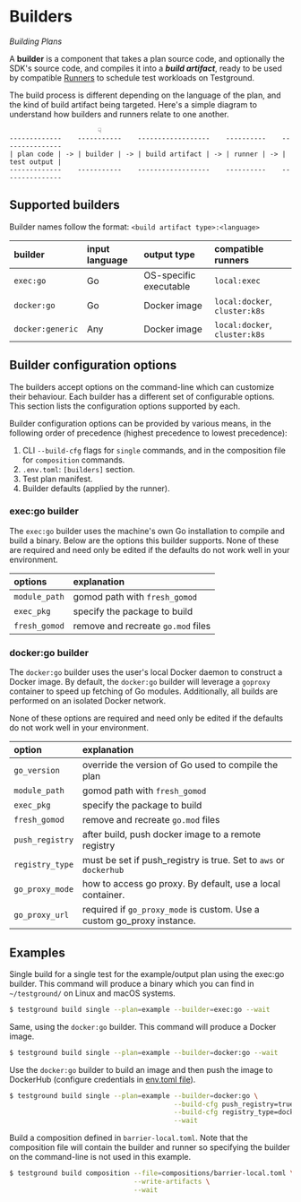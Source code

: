 # Builders

_Building Plans_

A **builder** is a component that takes a plan source code, and optionally the SDK's source code, and compiles it into a _**build artifact**_, ready to be used by compatible [Runners](runners.md) to schedule test workloads on Testground.

The build process is different depending on the language of the plan, and the kind of build artifact being targeted. Here's a simple diagram to understand how builders and runners relate to one another.

```text
                      ☟
-------------    -----------    ------------------    ----------    ---------------
| plan code | -> | builder | -> | build artifact | -> | runner | -> | test output |
-------------    -----------    ------------------    ----------    ---------------
```

## Supported builders

Builder names follow the format: `<build artifact type>:<language>`

| builder | input language | output type | compatible runners |
| :--- | :--- | :--- | :--- |
| `exec:go` | Go | OS-specific executable | `local:exec` |
| `docker:go` | Go | Docker image | `local:docker`, `cluster:k8s` |
| `docker:generic` | Any | Docker image | `local:docker`, `cluster:k8s` |

## Builder configuration options

The builders accept options on the command-line which can customize their behaviour. Each builder has a different set of configurable options. This section lists the configuration options supported by each.

Builder configuration options can be provided by various means, in the following order of precedence \(highest precedence to lowest precedence\):

1. CLI `--build-cfg` flags for `single` commands, and in the composition file for `composition` commands.
2.  `.env.toml`: `[builders]` section.
3. Test plan manifest.
4. Builder defaults \(applied by the runner\).

### exec:go builder

The `exec:go` builder uses the machine's own Go installation to compile and build a binary. Below are the options this builder supports. None of these are required and need only be edited if the defaults do not work well in your environment.‌

| options | explanation |
| :--- | :--- |
| `module_path` | gomod path with `fresh_gomod` |
| `exec_pkg` | specify the package to build |
| `fresh_gomod` | remove and recreate `go.mod` files |

### docker:go builder

The `docker:go` builder uses the user's local Docker daemon to construct a Docker image. By default, the `docker:go` builder will leverage a `goproxy` container to speed up fetching of Go modules. Additionally, all builds are performed on an isolated Docker network.‌

None of these options are required and need only be edited if the defaults do not work well in your environment.‌

| option | explanation |
| :--- | :--- |
| `go_version` | override the version of Go used to compile the plan |
| `module_path` | gomod path with `fresh_gomod` |
| `exec_pkg` | specify the package to build |
| `fresh_gomod` | remove and recreate `go.mod` files |
| `push_registry` | after build, push docker image to a remote registry |
| `registry_type` | must be set if push\_registry is true. Set to `aws` or `dockerhub` |
| `go_proxy_mode` | how to access go proxy. By default, use a local container. |
| `go_proxy_url` | required if `go_proxy_mode` is custom. Use a custom go\_proxy instance. |

## Examples

Single build for a single test for the example/output plan using the exec:go builder. This command will produce a binary which you can find in `~/testground/` on Linux and macOS systems.

```bash
$ testground build single --plan=example --builder=exec:go --wait
```

Same, using the `docker:go` builder. This command will produce a Docker image.

```bash
$ testground build single --plan=example --builder=docker:go --wait
```

Use the `docker:go` builder to build an image and then push the image to DockerHub \(configure credentials in [env.toml file](../getting-started.md)\).

```bash
$ testground build single --plan=example --builder=docker:go \
                                         --build-cfg push_registry=true \
                                         --build-cfg registry_type=dockerhub \
                                         --wait
```

Build a composition defined in `barrier-local.toml`. Note that the composition file will contain the builder and runner so specifying the builder on the command-line is not used in this example.

```bash
$ testground build composition --file=compositions/barrier-local.toml \
                               --write-artifacts \
                               --wait
```
